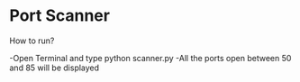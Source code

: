 # Port Scanner

How to run?

-Open Terminal and type  python scanner.py <ip>
-All the ports open between 50 and 85 will be displayed
